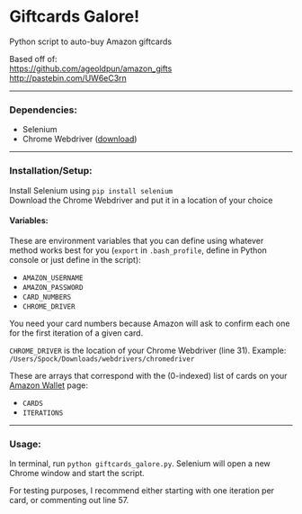 # Giftcards Galore!
Python script to auto-buy Amazon giftcards

Based off of: </br>
https://github.com/ageoldpun/amazon_gifts
</br>
http://pastebin.com/UW6eC3rn

---

### Dependencies:
* Selenium
* Chrome Webdriver
  ([download](https://sites.google.com/a/chromium.org/chromedriver/downloads))

---

### Installation/Setup:
Install Selenium using `pip install selenium`</br>
Download the Chrome Webdriver and put it in a location of your choice

#### Variables:
These are environment variables that you can define using whatever method works
best for you (`export` in `.bash_profile`, define in Python console or just
define in the script):

* `AMAZON_USERNAME`
* `AMAZON_PASSWORD`
* `CARD_NUMBERS`
* `CHROME_DRIVER`

You need your card numbers because Amazon will ask to confirm each one for the
first iteration of a given card.

`CHROME_DRIVER` is the location of your Chrome Webdriver (line 31).
Example: `/Users/Spock/Downloads/webdrivers/chromedriver`

These are arrays that correspond with the (0-indexed) list of cards on your
[Amazon Wallet](https://www.amazon.com/gp/wallet) page:

* `CARDS`
* `ITERATIONS`

---

### Usage:

In terminal, run `python giftcards_galore.py`. Selenium will open a new Chrome
window and start the script.

For testing purposes, I recommend either starting with one iteration per card,
or commenting out line 57. 
